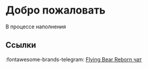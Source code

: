 # Добро пожаловать

В процессе наполнения

## Ссылки

:fontawesome-brands-telegram: [Flying Bear Reborn чат](https://t.me/Reborn_3D)
